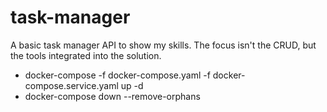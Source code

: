 # task-manager
A basic task manager API to show my skills. The focus isn't the CRUD, but the tools integrated into the solution.

- docker-compose -f docker-compose.yaml -f docker-compose.service.yaml up -d
- docker-compose down --remove-orphans